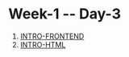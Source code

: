 # Week-1 -- Day-3

1. [INTRO-FRONTEND](https://github.com/freecodingbootcamp/Week-1/blob/master/Day-3/INTRO-FRONTEND.md)
2. [INTRO-HTML](https://github.com/freecodingbootcamp/Week-1/blob/master/Day-3/INTRO-HTML.md)
